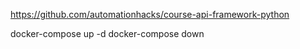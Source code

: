 https://github.com/automationhacks/course-api-framework-python


docker-compose up -d
docker-compose down